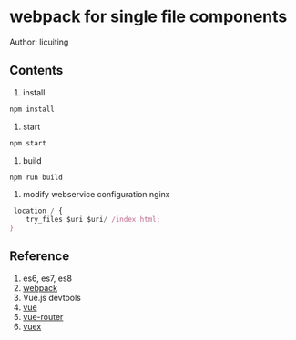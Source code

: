 webpack for single file components
============
Author: licuiting

## Contents 
1. install
``` js
npm install
```
1. start
``` js
npm start
```
1. build
``` js
npm run build
```
1. modify webservice configuration
nginx
``` js
 location / {
	try_files $uri $uri/ /index.html;
}
```

## Reference 
1. es6, es7, es8
1. [webpack](https://webpack.js.org/)
1. Vue.js devtools
1. [vue](https://vuejs.org/) 
1. [vue-router](https://router.vuejs.org/en/) 
1. [vuex](https://vuex.vuejs.org/en/)
